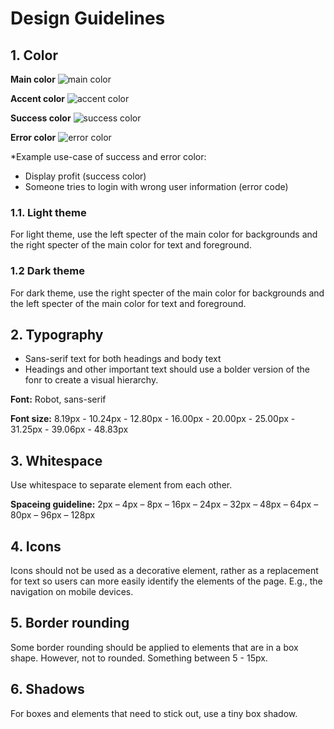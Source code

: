 # Design Guidelines

## 1. Color

**Main color**
![main color](/img/main-color.png "Main color")

**Accent color**
![accent color](/img/accent-color.png "Accent color")

**Success color**
![success color](/img/success-color.png "Success color")

**Error color**
![error color](/img/error-color.png "Error color")

\*Example use-case of success and error color:

- Display profit (success color)
- Someone tries to login with wrong user information (error code)

### 1.1. Light theme

For light theme, use the left specter of the main color for backgrounds and the right specter of the main color for text and foreground.

### 1.2 Dark theme

For dark theme, use the right specter of the main color for backgrounds and the left specter of the main color for text and foreground.

## 2. Typography

- Sans-serif text for both headings and body text
- Headings and other important text should use a bolder version of the fonr to create a visual hierarchy.

**Font:** Robot, sans-serif

**Font size:** 8.19px - 10.24px - 12.80px - 16.00px - 20.00px - 25.00px - 31.25px - 39.06px - 48.83px

## 3. Whitespace

Use whitespace to separate element from each other.

**Spaceing guideline:** 2px – 4px – 8px – 16px – 24px – 32px – 48px – 64px – 80px – 96px – 128px

## 4. Icons

Icons should not be used as a decorative element, rather as a replacement for text so users can more easily identify the elements of the page. E.g., the navigation on mobile devices.

## 5. Border rounding

Some border rounding should be applied to elements that are in a box shape. However, not to rounded. Something between 5 - 15px.

## 6. Shadows

For boxes and elements that need to stick out, use a tiny box shadow.
